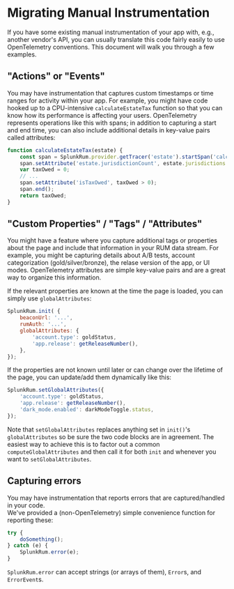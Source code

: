 # Migrating Manual Instrumentation

If you have some existing manual instrumentation of your app with, e.g., another
vendor's API, you can usually translate this code fairly easily to use OpenTelemetry 
conventions.  This document will walk you through a few examples.

## "Actions" or "Events"

You may have instrumentation that captures custom timestamps or time ranges for activity
within your app.  For example, you might have code hooked up to a CPU-intensive 
`calculateEstateTax` function so that you can know how its performance is affecting your
users.  OpenTelemetry represents operations like this with spans; in addition to capturing a start
and end time, you can also include additional details in key-value pairs called attributes:

```javascript
function calculateEstateTax(estate) {
    const span = SplunkRum.provider.getTracer('estate').startSpan('calculateEstateTax');
    span.setAttribute('estate.jurisdictionCount', estate.jurisdictions.length);
    var taxOwed = 0;
    // ...
    span.setAttribute('isTaxOwed', taxOwed > 0);
    span.end();
    return taxOwed;
}
```

## "Custom Properties" / "Tags" / "Attributes"

You might have a feature where you capture additional tags or properties about the 
page and include that information in your RUM data stream.  For example, you might
be capturing details about A/B tests, account categorization (gold/silver/bronze), 
the relase version of the app, or UI modes.  OpenTelemetry attributes are simple 
key-value pairs and are a great way to organize this information.

If the relevant properties are known at the time the page is loaded, you can simply use
`globalAttributes`:

```js
SplunkRum.init( {
    beaconUrl: '...',
    rumAuth: '...',
    globalAttributes: {
        'account.type': goldStatus,
        'app.release': getReleaseNumber(),
    },
});
```

If the properties are not known until later or can change over the lifetime of
the page, you can update/add them dynamically like this:

```js
SplunkRum.setGlobalAttributes({
    'account.type': goldStatus,
    'app.release': getReleaseNumber(),
    'dark_mode.enabled': darkModeToggle.status,
});
```

Note that `setGlobalAttributes` replaces anything set in `init()`'s `globalAttributes` so be sure 
the two code blocks are in agreement.  The easiest way to achieve this is to factor
out a common `computeGlobalAttributes` and then call it for both `init` and whenever you want 
to `setGlobalAttributes`.

## Capturing errors

You may have instrumentation that reports errors that are captured/handled in your code.  
We've provided a (non-OpenTelemetry) simple convenience function for reporting these:

```js
try {
    doSomething();
} catch (e) {
    SplunkRum.error(e);
}
```

`SplunkRum.error` can accept strings (or arrays of them), `Error`s, and `ErrorEvent`s.
